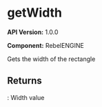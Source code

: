 # getWidth

**API Version:** 1.0.0

**Component:** RebelENGINE

Gets the width of the rectangle

## Returns

: Width value

